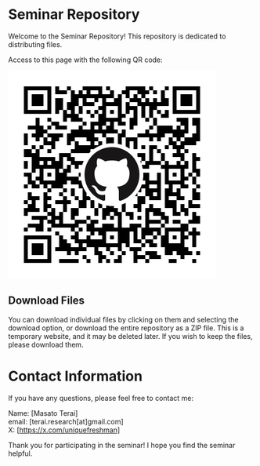 # Seminar Repository
Welcome to the Seminar Repository! This repository is dedicated to distributing files.

Access to this page with the following QR code:

![QR Code](qrcode.png)


## Download Files
You can download individual files by clicking on them and selecting the download option, or download the entire repository as a ZIP file.
This is a temporary website, and it may be deleted later. If you wish to keep the files, please download them.

# Contact Information
If you have any questions, please feel free to contact me:

Name: [Masato Terai]<br>
email: [terai.research[at]gmail.com]<br>
X: [https://x.com/uniquefreshman]<br>

Thank you for participating in the seminar! I hope you find the seminar helpful.


